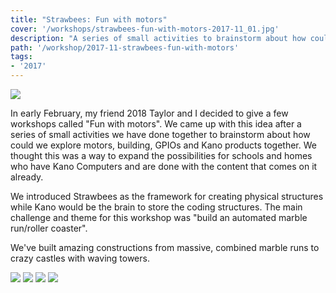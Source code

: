 ```yaml
---
title: "Strawbees: Fun with motors"
cover: '/workshops/strawbees-fun-with-motors-2017-11_01.jpg'
description: "A series of small activities to brainstorm about how could we explore motors, building and GPIOs and Kano products together."
path: '/workshop/2017-11-strawbees-fun-with-motors'
tags:
- '2017'
---
```


![](./workshops/strawbees-fun-with-motors-2017-11_01.jpg)

In early February, my friend 2018 Taylor and I decided to give a few workshops called "Fun with motors". We came up with this idea after a series of small activities we have done together to brainstorm about how could we explore motors, building, GPIOs and Kano products together. We thought this was a way to expand the possibilities for schools and homes who have Kano Computers and are done with the content that comes on it already.

We introduced Strawbees as the framework for creating physical structures while Kano would be the brain to store the coding structures. The main challenge and theme for this workshop was "build an automated marble run/roller coaster".

We've built amazing constructions from massive, combined marble runs to crazy castles with waving towers.

![](./workshops/strawbees-fun-with-motors-2017-11_05.jpg)
![](./workshops/strawbees-fun-with-motors-2017-11_04.jpg)
![](./workshops/strawbees-fun-with-motors-2017-11_02.jpg)
![](./workshops/strawbees-fun-with-motors-2017-11_03.jpg)
